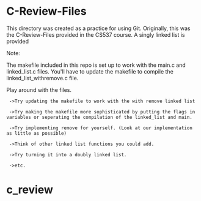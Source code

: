 # C-Review-Files

This directory was created as a practice for using Git. Originally, this was the C-Review-Files provided in the CS537 course. A singly linked list is provided

Note:

The makefile included in this repo is set up to work with the main.c and linked_list.c files. You'll have to update the makefile to compile the linked_list_withremove.c file.


Play around with the files.

     ->Try updating the makefile to work with the with remove linked list
     
     ->Try making the makefile more sophisticated by putting the flags in variables or seperating the compilation of the linked_list and main.
     
     ->Try implementing remove for yourself. (Look at our implementation as little as possible)
     
     ->Think of other linked list functions you could add.
     
     ->Try turning it into a doubly linked list.
     
     ->etc.
# c_review
